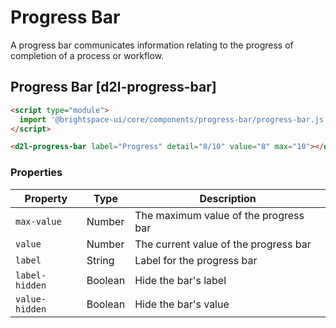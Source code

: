 # Progress Bar
A progress bar communicates information relating to the progress of completion of a process or workflow.

## Progress Bar [d2l-progress-bar]

<!-- docs: demo code properties name:d2l-progress-bar sandboxTitle:'Progress Bar' autoSize:false  -->
```html
<script type="module">
  import '@brightspace-ui/core/components/progress-bar/progress-bar.js';
</script>

<d2l-progress-bar label="Progress" detail="8/10" value="8" max="10"></d2l-progress-bar>
```
<!-- docs: start hidden content -->
### Properties

| Property | Type | Description |
|---|---|---|
| `max-value` | Number | The maximum value of the progress bar |
| `value` | Number | The current value of the progress bar |
| `label` | String | Label for the progress bar |
| `label-hidden` | Boolean | Hide the bar's label |
| `value-hidden` | Boolean | Hide the bar's value |
